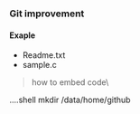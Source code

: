 ### Git improvement
#### Exaple
+ Readme.txt
+ sample.c
> how to embed code\
>
....shell
mkdir /data/home/github
